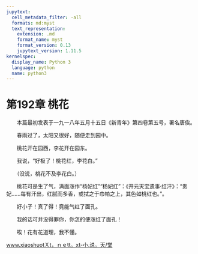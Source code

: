 ```yaml
---
jupytext:
  cell_metadata_filter: -all
  formats: md:myst
  text_representation:
    extension: .md
    format_name: myst
    format_version: 0.13
    jupytext_version: 1.11.5
kernelspec:
  display_name: Python 3
  language: python
  name: python3
---
```

# 第192章  桃花 

　　本篇最初发表于一九一八年五月十五日《新青年》第四卷第五号，署名唐俟。 

　　春雨过了，太阳又很好，随便走到园中。 

　　桃花开在园西，李花开在园东。 

　　我说，“好极了！桃花红，李花白。” 

　　（没说，桃花不及李花白。） 

　　桃花可是生了气，满面涨作“杨妃红”“杨妃红”：《开元天宝遗事·红汗》：“贵妃……每有汗出，红腻而多香，或拭之于巾帕之上，其色如桃红也。”。 

　　好小子！真了得！竟能气红了面孔。 

　　我的话可并没得罪你，你怎的便涨红了面孔！ 

　　唉！花有花道理，我不懂。 

www.xiaoshuotＸt，ｎｅtt。xt-小.说。天/堂 

